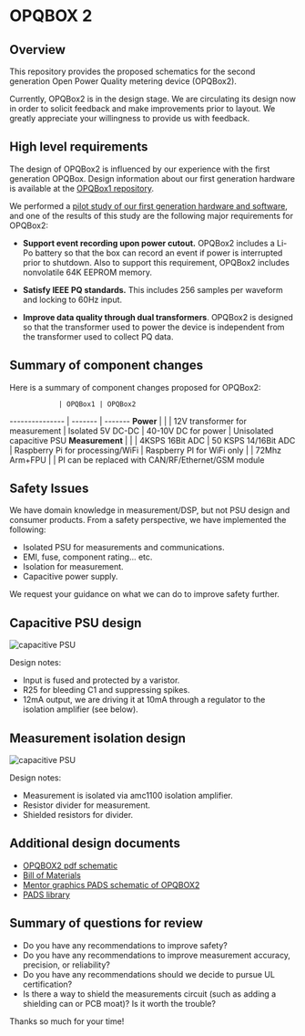 OPQBOX 2
========

Overview
--------

This repository provides the proposed schematics for the second generation Open Power Quality metering device (OPQBox2). 

Currently, OPQBox2 is in the design stage.  We are circulating its design now in order to solicit feedback and make improvements prior to layout. We greatly appreciate your willingness to provide us with feedback.

High level requirements
-----------------------

The design of OPQBox2 is influenced by our experience with the first generation OPQBox.  Design information about our first generation hardware is available at the [OPQBox1 repository](https://github.com/openpowerquality/opqbox1). 

We performed a [pilot study of our first generation hardware and software](http://openpowerquality.org/technology/g1-pilot-study.html), and one of the results of this study are the following major requirements for OPQBox2:

  * **Support event recording upon power cutout.** OPQBox2 includes a Li-Po battery so that the box can record an event if power is interrupted prior to shutdown. Also to support this requirement, OPQBox2 includes nonvolatile 64K EEPROM memory.
  
  * **Satisfy IEEE PQ standards.**  This includes 256 samples per waveform and locking to 60Hz input.
  
  * **Improve data quality through dual transformers**. OPQBox2 is designed so that the transformer used to power the device is independent from the transformer used to collect PQ data.
  
Summary of component changes
----------------------------

Here is a summary of component changes proposed for OPQBox2:

 
                | OPQBox1 | OPQBox2
--------------- | ------- | -------
**Power**       |         | 
                | 12V transformer for measurement | Isolated 5V DC-DC
                | 40-10V DC for power | Unisolated capacitive PSU
**Measurement** |         |
                | 4KSPS 16Bit ADC | 50 KSPS 14/16Bit ADC
                | Raspberry Pi for processing/WiFi | Raspberry PI for WiFi only
                |         | 72Mhz Arm+FPU
                |         | PI can be replaced with CAN/RF/Ethernet/GSM module
      


Safety Issues
-------------

We have domain knowledge in measurement/DSP, but not PSU design and consumer products. From a safety perspective, we have implemented the following:

  * Isolated PSU for measurements and communications.
  * EMI, fuse, component rating... etc.
  * Isolation for measurement.
  * Capacitive power supply.
  
We request your guidance on what we can do to improve safety further.
  
Capacitive PSU design
---------------------

![capacitive PSU](https://raw.githubusercontent.com/openpowerquality/opqbox2/master/images/capacitive-psu.png)

Design notes:

  * Input is fused and protected by a varistor. 
  * R25 for bleeding C1 and suppressing spikes.
  * 12mA output, we are driving it at 10mA through a regulator to the isolation amplifier (see below).

Measurement isolation design
----------------------------

![capacitive PSU](https://raw.githubusercontent.com/openpowerquality/opqbox2/master/images/measurement-isolation.png)

Design notes:

  * Measurement is isolated via amc1100 isolation amplifier.
  * Resistor divider for measurement.
  * Shielded resistors for divider.

Additional design documents
---------------------------

 
  * [OPQBOX2 pdf schematic](https://github.com/openpowerquality/opqbox2/blob/master/Schematics/opq2.pdf)
  * [Bill of Materials](https://raw.githubusercontent.com/openpowerquality/opqbox2/master/Schematics/BOM.txt)
  * [Mentor graphics PADS schematic of OPQBOX2](https://github.com/openpowerquality/opqbox2/blob/master/Schematics/opq2.sch)
  * [PADS library](https://github.com/openpowerquality/opqbox2/tree/master/Schematics/Library)
  
Summary of questions for review
-------------------------------

  * Do you have any recommendations to improve safety?
  * Do you have any recommendations to improve measurement accuracy, precision, or reliability?
  * Do you have any recommendations should we decide to pursue UL certification?
  * Is there a way to shield the measurements circuit (such as adding a shielding can or PCB moat)? Is it worth the trouble?
  
Thanks so much for your time!